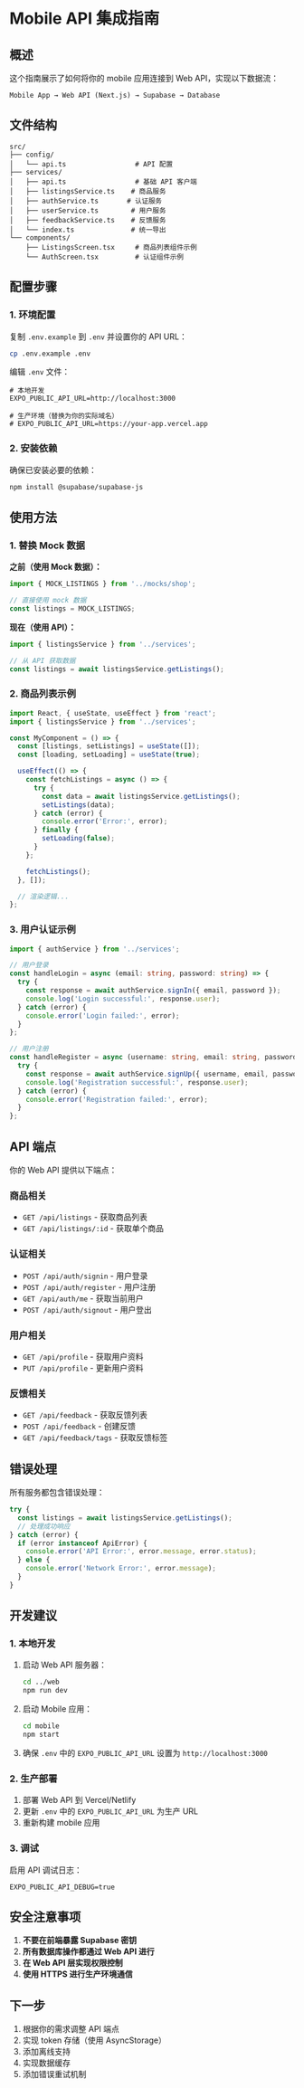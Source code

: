 # Mobile API 集成指南

## 概述

这个指南展示了如何将你的 mobile 应用连接到 Web API，实现以下数据流：

```
Mobile App → Web API (Next.js) → Supabase → Database
```

## 文件结构

```
src/
├── config/
│   └── api.ts                 # API 配置
├── services/
│   ├── api.ts                 # 基础 API 客户端
│   ├── listingsService.ts    # 商品服务
│   ├── authService.ts       # 认证服务
│   ├── userService.ts        # 用户服务
│   ├── feedbackService.ts    # 反馈服务
│   └── index.ts              # 统一导出
└── components/
    ├── ListingsScreen.tsx     # 商品列表组件示例
    └── AuthScreen.tsx         # 认证组件示例
```

## 配置步骤

### 1. 环境配置

复制 `.env.example` 到 `.env` 并设置你的 API URL：

```bash
cp .env.example .env
```

编辑 `.env` 文件：

```env
# 本地开发
EXPO_PUBLIC_API_URL=http://localhost:3000

# 生产环境（替换为你的实际域名）
# EXPO_PUBLIC_API_URL=https://your-app.vercel.app
```

### 2. 安装依赖

确保已安装必要的依赖：

```bash
npm install @supabase/supabase-js
```

## 使用方法

### 1. 替换 Mock 数据

**之前（使用 Mock 数据）：**
```typescript
import { MOCK_LISTINGS } from '../mocks/shop';

// 直接使用 mock 数据
const listings = MOCK_LISTINGS;
```

**现在（使用 API）：**
```typescript
import { listingsService } from '../services';

// 从 API 获取数据
const listings = await listingsService.getListings();
```

### 2. 商品列表示例

```typescript
import React, { useState, useEffect } from 'react';
import { listingsService } from '../services';

const MyComponent = () => {
  const [listings, setListings] = useState([]);
  const [loading, setLoading] = useState(true);

  useEffect(() => {
    const fetchListings = async () => {
      try {
        const data = await listingsService.getListings();
        setListings(data);
      } catch (error) {
        console.error('Error:', error);
      } finally {
        setLoading(false);
      }
    };

    fetchListings();
  }, []);

  // 渲染逻辑...
};
```

### 3. 用户认证示例

```typescript
import { authService } from '../services';

// 用户登录
const handleLogin = async (email: string, password: string) => {
  try {
    const response = await authService.signIn({ email, password });
    console.log('Login successful:', response.user);
  } catch (error) {
    console.error('Login failed:', error);
  }
};

// 用户注册
const handleRegister = async (username: string, email: string, password: string) => {
  try {
    const response = await authService.signUp({ username, email, password });
    console.log('Registration successful:', response.user);
  } catch (error) {
    console.error('Registration failed:', error);
  }
};
```

## API 端点

你的 Web API 提供以下端点：

### 商品相关
- `GET /api/listings` - 获取商品列表
- `GET /api/listings/:id` - 获取单个商品

### 认证相关
- `POST /api/auth/signin` - 用户登录
- `POST /api/auth/register` - 用户注册
- `GET /api/auth/me` - 获取当前用户
- `POST /api/auth/signout` - 用户登出

### 用户相关
- `GET /api/profile` - 获取用户资料
- `PUT /api/profile` - 更新用户资料

### 反馈相关
- `GET /api/feedback` - 获取反馈列表
- `POST /api/feedback` - 创建反馈
- `GET /api/feedback/tags` - 获取反馈标签

## 错误处理

所有服务都包含错误处理：

```typescript
try {
  const listings = await listingsService.getListings();
  // 处理成功响应
} catch (error) {
  if (error instanceof ApiError) {
    console.error('API Error:', error.message, error.status);
  } else {
    console.error('Network Error:', error.message);
  }
}
```

## 开发建议

### 1. 本地开发

1. 启动 Web API 服务器：
   ```bash
   cd ../web
   npm run dev
   ```

2. 启动 Mobile 应用：
   ```bash
   cd mobile
   npm start
   ```

3. 确保 `.env` 中的 `EXPO_PUBLIC_API_URL` 设置为 `http://localhost:3000`

### 2. 生产部署

1. 部署 Web API 到 Vercel/Netlify
2. 更新 `.env` 中的 `EXPO_PUBLIC_API_URL` 为生产 URL
3. 重新构建 mobile 应用

### 3. 调试

启用 API 调试日志：

```env
EXPO_PUBLIC_API_DEBUG=true
```

## 安全注意事项

1. **不要在前端暴露 Supabase 密钥**
2. **所有数据库操作都通过 Web API 进行**
3. **在 Web API 层实现权限控制**
4. **使用 HTTPS 进行生产环境通信**

## 下一步

1. 根据你的需求调整 API 端点
2. 实现 token 存储（使用 AsyncStorage）
3. 添加离线支持
4. 实现数据缓存
5. 添加错误重试机制


